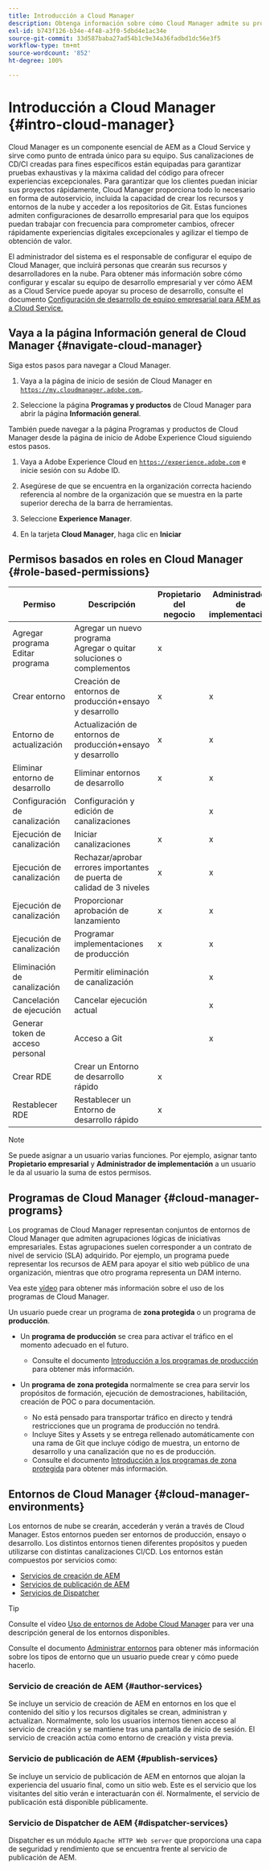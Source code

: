 ```yaml
---
title: Introducción a Cloud Manager
description: Obtenga información sobre cómo Cloud Manager admite su proyecto de AEM a través de sus programas, entornos y canalizaciones.
exl-id: b743f126-b34e-4f48-a3f0-5dbd4e1ac34e
source-git-commit: 33d587baba27ad54b1c9e34a36fadbd1dc56e3f5
workflow-type: tm+mt
source-wordcount: '852'
ht-degree: 100%

---
```


# Introducción a Cloud Manager {#intro-cloud-manager}

Cloud Manager es un componente esencial de AEM as a Cloud Service y sirve como punto de entrada único para su equipo. Sus canalizaciones de CD/CI creadas para fines específicos están equipadas para garantizar pruebas exhaustivas y la máxima calidad del código para ofrecer experiencias excepcionales. Para garantizar que los clientes puedan iniciar sus proyectos rápidamente, Cloud Manager proporciona todo lo necesario en forma de autoservicio, incluida la capacidad de crear los recursos y entornos de la nube y acceder a los repositorios de Git. Estas funciones admiten configuraciones de desarrollo empresarial para que los equipos puedan trabajar con frecuencia para comprometer cambios, ofrecer rápidamente experiencias digitales excepcionales y agilizar el tiempo de obtención de valor.

El administrador del sistema es el responsable de configurar el equipo de Cloud Manager, que incluirá personas que crearán sus recursos y desarrolladores en la nube. Para obtener más información sobre cómo configurar y escalar su equipo de desarrollo empresarial y ver cómo AEM as a Cloud Service puede apoyar su proceso de desarrollo, consulte el documento [Configuración de desarrollo de equipo empresarial para AEM as a Cloud Service.](/help/implementing/cloud-manager/managing-code/enterprise-team-dev-setup.md)

## Vaya a la página Información general de Cloud Manager {#navigate-cloud-manager}

Siga estos pasos para navegar a Cloud Manager.

1. Vaya a la página de inicio de sesión de Cloud Manager en [`https://my.cloudmanager.adobe.com`.](https://my.cloudmanager.adobe.com/).

1. Seleccione la página **Programas y productos** de Cloud Manager para abrir la página **Información general**.

También puede navegar a la página Programas y productos de Cloud Manager desde la página de inicio de Adobe Experience Cloud siguiendo estos pasos.

1. Vaya a Adobe Experience Cloud en [`https://experience.adobe.com`](https://experience.adobe.com) e inicie sesión con su Adobe ID.

1. Asegúrese de que se encuentra en la organización correcta haciendo referencia al nombre de la organización que se muestra en la parte superior derecha de la barra de herramientas.

1. Seleccione **Experience Manager**.

1. En la tarjeta **Cloud Manager**, haga clic en **Iniciar**

## Permisos basados en roles en Cloud Manager {#role-based-permissions}

| Permiso | Descripción | Propietario del negocio | Administrador de implementación | Administrador de programa | Desarrollador |
|--- |--- |--- |--- |--- |--- |
| Agregar programa<br>Editar programa | Agregar un nuevo programa<br>Agregar o quitar soluciones o complementos | x |  |  |  |
| Crear entorno | Creación de entornos de producción+ensayo y desarrollo | x | x |  |  |
| Entorno de actualización | Actualización de entornos de producción+ensayo y desarrollo | x | x |  |  |
| Eliminar entorno de desarrollo | Eliminar entornos de desarrollo | x | x |  |  |
| Configuración de canalización | Configuración y edición de canalizaciones |  | x |  |  |
| Ejecución de canalización | Iniciar canalizaciones | x | x |  |  |
| Ejecución de canalización | Rechazar/aprobar errores importantes de puerta de calidad de 3 niveles | x | x | x |  |
| Ejecución de canalización | Proporcionar aprobación de lanzamiento | x | x | x |  |
| Ejecución de canalización | Programar implementaciones de producción | x | x | x |  |
| Eliminación de canalización | Permitir eliminación de canalización |  | x |  |  |
| Cancelación de ejecución | Cancelar ejecución actual |  | x |  |  |
| Generar token de acceso personal | Acceso a Git |  | x |  | x |
| Crear RDE | Crear un Entorno de desarrollo rápido | x |  |  | x |
| Restablecer RDE | Restablecer un Entorno de desarrollo rápido | x |  |  | x |

>[!NOTE]
>
>Se puede asignar a un usuario varias funciones. Por ejemplo, asignar tanto **Propietario empresarial** y **Administrador de implementación** a un usuario le da al usuario la suma de estos permisos.

## Programas de Cloud Manager {#cloud-manager-programs}

Los programas de Cloud Manager representan conjuntos de entornos de Cloud Manager que admiten agrupaciones lógicas de iniciativas empresariales. Estas agrupaciones suelen corresponder a un contrato de nivel de servicio (SLA) adquirido. Por ejemplo, un programa puede representar los recursos de AEM para apoyar el sitio web público de una organización, mientras que otro programa representa un DAM interno.


Vea este [vídeo](https://experienceleague.adobe.com/docs/experience-manager-learn/cloud-service/cloud-manager/programs.html?lang=es) para obtener más información sobre el uso de los programas de Cloud Manager.

Un usuario puede crear un programa de **zona protegida** o un programa de **producción**.

* Un **programa de producción** se crea para activar el tráfico en el momento adecuado en el futuro.
   * Consulte el documento [Introducción a los programas de producción](/help/implementing/cloud-manager/getting-access-to-aem-in-cloud/introduction-production-programs.md) para obtener más información.

* Un **programa de zona protegida** normalmente se crea para servir los propósitos de formación, ejecución de demostraciones, habilitación, creación de POC o para documentación.
   * No está pensado para transportar tráfico en directo y tendrá restricciones que un programa de producción no tendrá.
   * Incluye Sites y Assets y se entrega rellenado automáticamente con una rama de Git que incluye código de muestra, un entorno de desarrollo y una canalización que no es de producción.
   * Consulte el documento [Introducción a los programas de zona protegida](/help/implementing/cloud-manager/getting-access-to-aem-in-cloud/introduction-sandbox-programs.md) para obtener más información.

## Entornos de Cloud Manager {#cloud-manager-environments}

Los entornos de nube se crearán, accederán y verán a través de Cloud Manager. Estos entornos pueden ser entornos de producción, ensayo o desarrollo. Los distintos entornos tienen diferentes propósitos y pueden utilizarse con distintas canalizaciones CI/CD. Los entornos están compuestos por servicios como:

* [Servicios de creación de AEM](#author-services)
* [Servicios de publicación de AEM](#publish-services)
* [Servicios de Dispatcher](#dispatcher-services)

>[!TIP]
>
> Consulte el vídeo [Uso de entornos de Adobe Cloud Manager](https://experienceleague.adobe.com/docs/experience-manager-learn/cloud-service/cloud-manager/environments.html?lang=es) para ver una descripción general de los entornos disponibles.
>
>Consulte el documento [Administrar entornos](/help/implementing/cloud-manager/manage-environments.md) para obtener más información sobre los tipos de entorno que un usuario puede crear y cómo puede hacerlo.

### Servicio de creación de AEM {#author-services}

Se incluye un servicio de creación de AEM en entornos en los que el contenido del sitio y los recursos digitales se crean, administran y actualizan. Normalmente, solo los usuarios internos tienen acceso al servicio de creación y se mantiene tras una pantalla de inicio de sesión. El servicio de creación actúa como entorno de creación y vista previa.

### Servicio de publicación de AEM {#publish-services}

Se incluye un servicio de publicación de AEM en entornos que alojan la experiencia del usuario final, como un sitio web. Este es el servicio que los visitantes del sitio verán e interactuarán con él. Normalmente, el servicio de publicación está disponible públicamente.

### Servicio de Dispatcher de AEM {#dispatcher-services}

Dispatcher es un módulo `Apache HTTP Web server` que proporciona una capa de seguridad y rendimiento que se encuentra frente al servicio de publicación de AEM.
